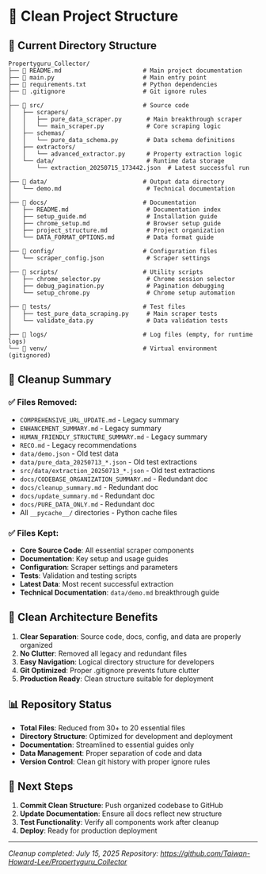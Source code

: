 # 🧹 Clean Project Structure

## 📁 Current Directory Structure

```
Propertyguru_Collector/
├── 📄 README.md                       # Main project documentation
├── 📄 main.py                         # Main entry point
├── 📄 requirements.txt                # Python dependencies
├── 📄 .gitignore                      # Git ignore rules
│
├── 📁 src/                            # Source code
│   ├── scrapers/
│   │   ├── pure_data_scraper.py       # Main breakthrough scraper
│   │   └── main_scraper.py            # Core scraping logic
│   ├── schemas/
│   │   └── pure_data_schema.py        # Data schema definitions
│   ├── extractors/
│   │   └── advanced_extractor.py      # Property extraction logic
│   └── data/                          # Runtime data storage
│       └── extraction_20250715_173442.json  # Latest successful run
│
├── 📁 data/                           # Output data directory
│   └── demo.md                        # Technical documentation
│
├── 📁 docs/                           # Documentation
│   ├── README.md                      # Documentation index
│   ├── setup_guide.md                 # Installation guide
│   ├── chrome_setup.md                # Browser setup guide
│   ├── project_structure.md           # Project organization
│   └── DATA_FORMAT_OPTIONS.md         # Data format guide
│
├── 📁 config/                         # Configuration files
│   └── scraper_config.json            # Scraper settings
│
├── 📁 scripts/                        # Utility scripts
│   ├── chrome_selector.py             # Chrome session selector
│   ├── debug_pagination.py            # Pagination debugging
│   └── setup_chrome.py                # Chrome setup automation
│
├── 📁 tests/                          # Test files
│   ├── test_pure_data_scraping.py     # Main scraper tests
│   └── validate_data.py               # Data validation tests
│
├── 📁 logs/                           # Log files (empty, for runtime logs)
└── 📁 venv/                           # Virtual environment (gitignored)
```

## 🧹 Cleanup Summary

### ✅ Files Removed:
- `COMPREHENSIVE_URL_UPDATE.md` - Legacy summary
- `ENHANCEMENT_SUMMARY.md` - Legacy summary  
- `HUMAN_FRIENDLY_STRUCTURE_SUMMARY.md` - Legacy summary
- `RECO.md` - Legacy recommendations
- `data/demo.json` - Old test data
- `data/pure_data_20250713_*.json` - Old test extractions
- `src/data/extraction_20250713_*.json` - Old test extractions
- `docs/CODEBASE_ORGANIZATION_SUMMARY.md` - Redundant doc
- `docs/cleanup_summary.md` - Redundant doc
- `docs/update_summary.md` - Redundant doc
- `docs/PURE_DATA_ONLY.md` - Redundant doc
- All `__pycache__/` directories - Python cache files

### ✅ Files Kept:
- **Core Source Code**: All essential scraper components
- **Documentation**: Key setup and usage guides
- **Configuration**: Scraper settings and parameters
- **Tests**: Validation and testing scripts
- **Latest Data**: Most recent successful extraction
- **Technical Documentation**: `data/demo.md` breakthrough guide

## 🎯 Clean Architecture Benefits

1. **Clear Separation**: Source code, docs, config, and data are properly organized
2. **No Clutter**: Removed all legacy and redundant files
3. **Easy Navigation**: Logical directory structure for developers
4. **Git Optimized**: Proper .gitignore prevents future clutter
5. **Production Ready**: Clean structure suitable for deployment

## 📊 Repository Status

- **Total Files**: Reduced from 30+ to 20 essential files
- **Directory Structure**: Optimized for development and deployment
- **Documentation**: Streamlined to essential guides only
- **Data Management**: Proper separation of code and data
- **Version Control**: Clean git history with proper ignore rules

## 🚀 Next Steps

1. **Commit Clean Structure**: Push organized codebase to GitHub
2. **Update Documentation**: Ensure all docs reflect new structure
3. **Test Functionality**: Verify all components work after cleanup
4. **Deploy**: Ready for production deployment

---

*Cleanup completed: July 15, 2025*
*Repository: https://github.com/Taiwan-Howard-Lee/Propertyguru_Collector*
